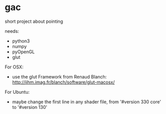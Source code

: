 # gac
short project about pointing

needs:
- python3
- numpy
- pyOpenGL
- glut

For OSX:
- use the glut Framework from Renaud Blanch: http://iihm.imag.fr/blanch/software/glut-macosx/

For Ubuntu:
- maybe change the first line in any shader file, from '#version 330 core' to '#version 130'
